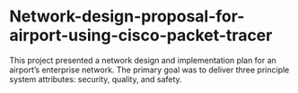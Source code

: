 # Network-design-proposal-for-airport-using-cisco-packet-tracer
This project presented a network design and implementation plan for an airport’s enterprise network. The primary goal was to deliver three principle system attributes: security, quality, and safety.
